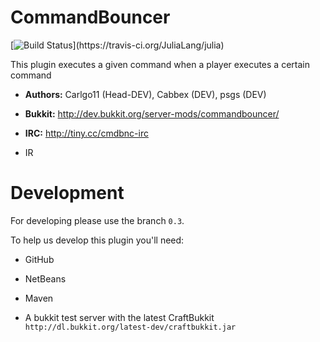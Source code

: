 CommandBouncer
==============

[![Build Status](https://api.travis-ci.org/Simple-devs/CommandBouncer.png?)](https://travis-ci.org/JuliaLang/julia)

This plugin executes a given command when a player executes a certain command

+ **Authors:** Carlgo11 (Head-DEV), Cabbex (DEV), psgs (DEV)

+ **Bukkit:** http://dev.bukkit.org/server-mods/commandbouncer/

+ **IRC:** http://tiny.cc/cmdbnc-irc



+ IR

Development
==============
For developing please use the branch `0.3`.

To help us develop this plugin you'll need:

- GitHub

- NetBeans

- Maven

- A bukkit test server with the latest CraftBukkit `http://dl.bukkit.org/latest-dev/craftbukkit.jar`
